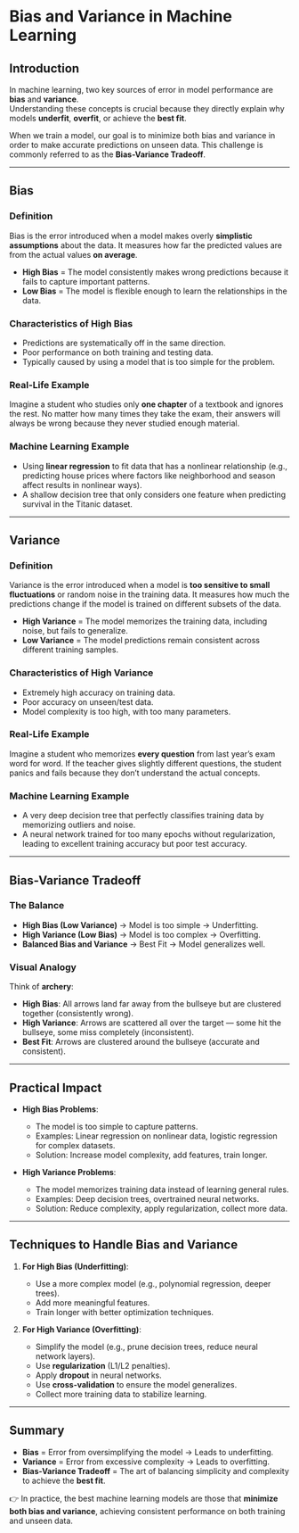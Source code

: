 # Bias and Variance in Machine Learning

## Introduction
In machine learning, two key sources of error in model performance are **bias** and **variance**.  
Understanding these concepts is crucial because they directly explain why models **underfit**, **overfit**, or achieve the **best fit**.

When we train a model, our goal is to minimize both bias and variance in order to make accurate predictions on unseen data. This challenge is commonly referred to as the **Bias-Variance Tradeoff**.

---

## Bias

### Definition
Bias is the error introduced when a model makes overly **simplistic assumptions** about the data. It measures how far the predicted values are from the actual values **on average**.

- **High Bias** = The model consistently makes wrong predictions because it fails to capture important patterns.  
- **Low Bias** = The model is flexible enough to learn the relationships in the data.  

### Characteristics of High Bias
- Predictions are systematically off in the same direction.  
- Poor performance on both training and testing data.  
- Typically caused by using a model that is too simple for the problem.  

### Real-Life Example
Imagine a student who studies only **one chapter** of a textbook and ignores the rest. No matter how many times they take the exam, their answers will always be wrong because they never studied enough material.  

### Machine Learning Example
- Using **linear regression** to fit data that has a nonlinear relationship (e.g., predicting house prices where factors like neighborhood and season affect results in nonlinear ways).  
- A shallow decision tree that only considers one feature when predicting survival in the Titanic dataset.  

---

## Variance

### Definition
Variance is the error introduced when a model is **too sensitive to small fluctuations** or random noise in the training data. It measures how much the predictions change if the model is trained on different subsets of the data.

- **High Variance** = The model memorizes the training data, including noise, but fails to generalize.  
- **Low Variance** = The model predictions remain consistent across different training samples.  

### Characteristics of High Variance
- Extremely high accuracy on training data.  
- Poor accuracy on unseen/test data.  
- Model complexity is too high, with too many parameters.  

### Real-Life Example
Imagine a student who memorizes **every question** from last year’s exam word for word. If the teacher gives slightly different questions, the student panics and fails because they don’t understand the actual concepts.  

### Machine Learning Example
- A very deep decision tree that perfectly classifies training data by memorizing outliers and noise.  
- A neural network trained for too many epochs without regularization, leading to excellent training accuracy but poor test accuracy.  

---

## Bias-Variance Tradeoff

### The Balance
- **High Bias (Low Variance)** → Model is too simple → Underfitting.  
- **High Variance (Low Bias)** → Model is too complex → Overfitting.  
- **Balanced Bias and Variance** → Best Fit → Model generalizes well.  

### Visual Analogy
Think of **archery**:
- **High Bias**: All arrows land far away from the bullseye but are clustered together (consistently wrong).  
- **High Variance**: Arrows are scattered all over the target — some hit the bullseye, some miss completely (inconsistent).  
- **Best Fit**: Arrows are clustered around the bullseye (accurate and consistent).  

---

## Practical Impact

- **High Bias Problems**:
  - The model is too simple to capture patterns.  
  - Examples: Linear regression on nonlinear data, logistic regression for complex datasets.  
  - Solution: Increase model complexity, add features, train longer.  

- **High Variance Problems**:
  - The model memorizes training data instead of learning general rules.  
  - Examples: Deep decision trees, overtrained neural networks.  
  - Solution: Reduce complexity, apply regularization, collect more data.  

---

## Techniques to Handle Bias and Variance

1. **For High Bias (Underfitting)**:
   - Use a more complex model (e.g., polynomial regression, deeper trees).  
   - Add more meaningful features.  
   - Train longer with better optimization techniques.  

2. **For High Variance (Overfitting)**:
   - Simplify the model (e.g., prune decision trees, reduce neural network layers).  
   - Use **regularization** (L1/L2 penalties).  
   - Apply **dropout** in neural networks.  
   - Use **cross-validation** to ensure the model generalizes.  
   - Collect more training data to stabilize learning.  

---

## Summary
- **Bias** = Error from oversimplifying the model → Leads to underfitting.  
- **Variance** = Error from excessive complexity → Leads to overfitting.  
- **Bias-Variance Tradeoff** = The art of balancing simplicity and complexity to achieve the **best fit**.  

👉 In practice, the best machine learning models are those that **minimize both bias and variance**, achieving consistent performance on both training and unseen data.
